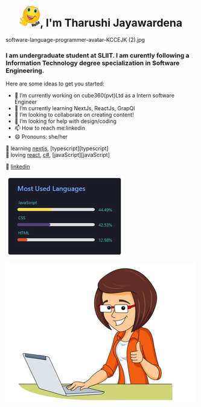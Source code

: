 <h1 align="center"><img src="https://github.com/TharuJayawardena/TharuJayawardena/blob/main/emoji-emoticon.gif" height="55px" width="55px">,  I'm Tharushi Jayawardena</h1>


software-language-programmer-avatar-KCCEJK (2).jpg

### I am undergraduate student at SLIIT. I am curently following a Information Technology degree specialization in Software Engineering.

Here are some ideas to get you started:

- 🔭 I’m currently working on cube360(pvt)Ltd as a Intern software Engineer
- 🌱 I’m currently learning NextJs, ReactJs, GrapQl
- 👯 I’m looking to collaborate on creating content!
- 🤔 I’m looking for help with design/coding
- 📫 How to reach me:linkedin
- 😄 Pronouns: she/her



 
🧠 learning [nextjs][next], [typescript][typescript]  
💜 loving [react][react], [c#][c#], [javaScript][javaScript]


👔 [linkedin][linkedin]


[react]: http://reactjs.org
[next]: https://nextjs.org
[c#]: https://www.javatpoint.com/c-sharp-tutorial
[linkedin]: https://www.linkedin.com/in/tharushijayawardena/

<p><img align="center" src="https://github.com/TharuJayawardena/TharuJayawardena/blob/main/3nRDF.jpg" /> 

<p><img align= "right" alt="gif" src="https://github.com/TharuJayawardena/TharuJayawardena/blob/main/Lady-programming-4a.jpg"/></p>
